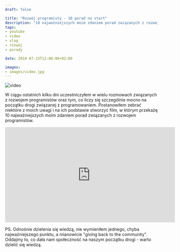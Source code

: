 ```yaml
---
draft: false

title: "Rozwój programisty - 10 porad na start"
description: "10 najważniejszych moim zdaniem porad związanych z rozwojem programistów."
tags: 
- youtube
- video
- vlog
- rozwój
- porady

date: 2018-07-15T12:00:00+02:00

images:
- images/video.jpg
---
```


![video](/images/video.jpg)

W ciągu ostatnich kilku dni uczestniczyłem w wielu rozmowach związanych z rozwojem programistów oraz tym, co liczy się szczególnie mocno na początku drogi związanej z programowaniem. Postanowiłem zebrać niektóre z moich uwagi i na ich podstawie stworzyć film, w którym przekażę 10 najważniejszych moim zdaniem porad związanych z rozwojem programistów.

<iframe width="560" height="315" src="https://www.youtube.com/embed/50MVTWix4es" frameborder="0" allow="accelerometer; autoplay; encrypted-media; gyroscope; picture-in-picture" allowfullscreen></iframe>

PS. Odnośnie dzielenia się wiedzą, nie wymieniłem jednego, chyba najważniejszego punktu, a mianowicie "giving back to the community". Oddajmy to, co dała nam społeczność na naszym początku drogi - warto dzielić się wiedzą.